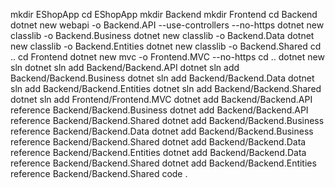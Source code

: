 mkdir EShopApp
cd EShopApp
mkdir Backend
mkdir Frontend
cd Backend
dotnet new webapi -o Backend.API --use-controllers --no-https
dotnet new classlib -o Backend.Business
dotnet new classlib -o Backend.Data
dotnet new classlib -o Backend.Entities
dotnet new classlib -o Backend.Shared
cd ..
cd Frontend
dotnet new mvc -o Frontend.MVC --no-https
cd ..
dotnet new sln
dotnet sln add Backend/Backend.API
dotnet sln add Backend/Backend.Business
dotnet sln add Backend/Backend.Data
dotnet sln add Backend/Backend.Entities
dotnet sln add Backend/Backend.Shared
dotnet sln add Frontend/Frontend.MVC
dotnet add Backend/Backend.API reference Backend/Backend.Business
dotnet add Backend/Backend.API reference Backend/Backend.Shared
dotnet add Backend/Backend.Business reference Backend/Backend.Data
dotnet add Backend/Backend.Business reference Backend/Backend.Shared
dotnet add Backend/Backend.Data reference Backend/Backend.Entities
dotnet add Backend/Backend.Data reference Backend/Backend.Shared
dotnet add Backend/Backend.Entities reference Backend/Backend.Shared
code .